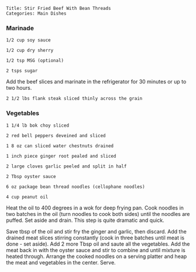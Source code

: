 ~~~ recipe-info
Title: Stir Fried Beef With Bean Threads
Categories: Main Dishes
~~~

### Marinade

~~~ recipe-ingredients
1/2 cup soy sauce

1/2 cup dry sherry

1/2 tsp MSG (optional)

2 tsps sugar
~~~

Add the beef slices and marinate in the refrigerator for 30 minutes or up to two hours.

~~~ recipe-ingredients
2 1/2 lbs flank steak sliced thinly across the grain
~~~


### Vegetables

~~~ recipe-ingredients
1 1/4 lb bok choy sliced

2 red bell peppers deveined and sliced

1 8 oz can sliced water chestnuts drained

1 inch piece ginger root pealed and sliced

2 large cloves garlic peeled and split in half

2 Tbsp oyster sauce

6 oz package bean thread noodles (cellophane noodles)

4 cup peanut oil
~~~

Heat the oil to 400 degrees in a wok for deep frying pan. Cook noodles in two batches in the oil
(turn noodles to cook both sides) until the noodles are puffed. Set aside and drain. This step is
quite dramatic and quick.

Save tbsp of the oil and stir fry the ginger and garlic, then discard. Add the drained meat slices
stirring constantly (cook in three batches until meat is done - set aside). Add 2 more Tbsp oil and
saute all the vegetables. Add the meat back in with the oyster sauce and stir to combine and until
mixture is heated through. Arrange the cooked noodles on a serving platter and heap the meat and
vegetables in the center. Serve.
